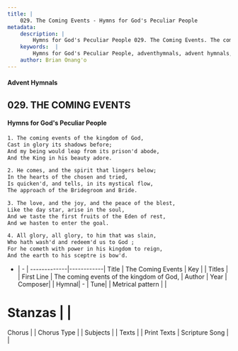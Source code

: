 ```yaml
---
title: |
    029. The Coming Events - Hymns for God's Peculiar People
metadata:
    description: |
        Hymns for God's Peculiar People 029. The Coming Events. The coming events of the kingdom of God, Cast in glory its shadows before; And my being would leap from its prison'd abode, And the King in his beauty adore.  
    keywords:  |
        Hymns for God's Peculiar People, adventhymnals, advent hymnals, The Coming Events, The coming events of the kingdom of God,. 
    author: Brian Onang'o
---
```

#### Advent Hymnals
## 029. THE COMING EVENTS
####  Hymns for God's Peculiar People
```txt
1. The coming events of the kingdom of God,
Cast in glory its shadows before;
And my being would leap from its prison'd abode,
And the King in his beauty adore.

2. He comes, and the spirit that lingers below;
In the hearts of the chosen and tried,
Is quicken'd, and tells, in its mystical flow,
The approach of the Bridegroom and Bride.

3. The love, and the joy, and the peace of the blest,
Like the day star, arise in the soul,
And we taste the first fruits of the Eden of rest,
And we hasten to enter the goal.

4. All glory, all glory, to him that was slain,
Who hath wash'd and redeem'd us to God ;
For he cometh with power in his kingdom to reign,
And the earth to his sceptre is bow'd.


```
- |   -  |
-------------|------------|
Title | The Coming Events |
Key |  |
Titles |  |
First Line | The coming events of the kingdom of God, |
Author | 
Year | 
Composer|  |
Hymnal|  - |
Tune|  |
Metrical pattern | |
# Stanzas |  |
Chorus |  |
Chorus Type |  |
Subjects |  |
Texts |  |
Print Texts | 
Scripture Song |  |
    

